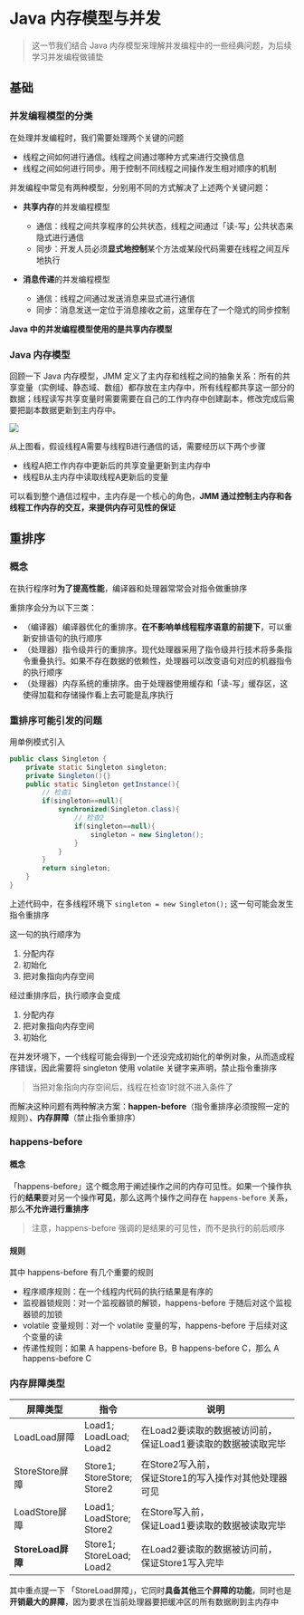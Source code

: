 # Java 内存模型与并发

> 这一节我们结合 Java 内存模型来理解并发编程中的一些经典问题，为后续学习并发编程做铺垫

## 基础

### 并发编程模型的分类

在处理并发编程时，我们需要处理两个关键的问题

- 线程之间如何进行通信。线程之间通过哪种方式来进行交换信息
- 线程之间如何进行同步。用于控制不同线程之间操作发生相对顺序的机制

并发编程中常见有两种模型，分别用不同的方式解决了上述两个关键问题：

- **共享内存**的并发编程模型
  - 通信：线程之间共享程序的公共状态，线程之间通过「读-写」公共状态来隐式进行通信
  - 同步：开发人员必须**显式地控制**某个方法或某段代码需要在线程之间互斥地执行

- **消息传递**的并发编程模型
  - 通信：线程之间通过发送消息来显式进行通信
  - 同步：消息发送一定位于消息接收之前，这里存在了一个隐式的同步控制

**Java 中的并发编程模型使用的是共享内存模型**



### Java 内存模型

回顾一下 Java 内存模型，JMM 定义了主内存和线程之间的抽象关系：所有的共享变量（实例域、静态域、数组）都存放在主内存中，所有线程都共享这一部分的数据；线程读写共享变量时需要需要在自己的工作内存中创建副本，修改完成后需要把副本数据更新到主内存中。

![](https://wingbun-notes-image.oss-cn-guangzhou.aliyuncs.com/images/20220416221924.png)

从上图看，假设线程A需要与线程B进行通信的话，需要经历以下两个步骤

- 线程A把工作内存中更新后的共享变量更新到主内存中
- 线程B从主内存中读取线程A更新后的变量

可以看到整个通信过程中，主内存是一个核心的角色，**JMM 通过控制主内存和各线程工作内存的交互，来提供内存可见性的保证**



## 重排序

### 概念

在执行程序时**为了提高性能**，编译器和处理器常常会对指令做重排序

重排序会分为以下三类：

- （编译器）编译器优化的重排序。**在不影响单线程程序语意的前提下**，可以重新安排语句的执行顺序
- （处理器）指令级并行的重排序。现代处理器采用了指令级并行技术将多条指令重叠执行。如果不存在数据的依赖性，处理器可以改变语句对应的机器指令的执行顺序
- （处理器）内存系统的重排序。由于处理器使用缓存和「读-写」缓存区，这使得加载和存储操作看上去可能是乱序执行



### 重排序可能引发的问题

用单例模式引入

```java
public class Singleton {
	private static Singleton singleton;
	private Singleton(){}
	public static Singleton getInstance(){
        // 检查1
		if(singleton==null){
			synchronized(Singleton.class){
                // 检查2
				if(singleton==null){
					singleton = new Singleton();
				}
			}
		}
		return singleton;
	}
}
```

上述代码中，在多线程环境下 `singleton = new Singleton();` 这一句可能会发生指令重排序

这一句的执行顺序为

1. 分配内存
2. 初始化
3. 把对象指向内存空间

经过重排序后，执行顺序会变成

1. 分配内存
2. 把对象指向内存空间
3. 初始化

在并发环境下，一个线程可能会得到一个还没完成初始化的单例对象，从而造成程序错误，因此需要将 singleton 使用 volatile 关键字来声明，禁止指令重排序

> 当把对象指向内存空间后，线程在检查1时就不进入条件了

而解决这种问题有两种解决方案：**happen-before**（指令重排序必须按照一定的规则）、**内存屏障**（禁止指令重排序）



### happens-before

#### 概念

「happens-before」这个概念用于阐述操作之间的内存可见性。如果一个操作执行的**结果**要对另一个操作**可见**，那么这两个操作之间存在 `happens-before` 关系，那么**不允许进行重排序**

> 注意，happens-before 强调的是结果的可见性，而不是执行的前后顺序

#### 规则

其中 happens-before 有几个重要的规则

- 程序顺序规则：在一个线程内代码的执行结果是有序的
- 监视器锁规则：对一个监视器锁的解锁，happens-before 于随后对这个监视器锁的加锁
- volatile 变量规则：对一个 volatile 变量的写，happens-before 于后续对这个变量的读
- 传递性规则：如果 A happens-before B，B happens-before C，那么 A happens-before C



### 内存屏障类型

| 屏障类型          | 指令                                 | 说明                                                         |
| ----------------- | ------------------------------------ | ------------------------------------------------------------ |
| LoadLoad屏障      | Load1;<br />LoadLoad;<br />Load2     | 在Load2要读取的数据被访问前，<br />保证Load1要读取的数据被读取完毕 |
| StoreStore屏障    | Store1;<br />StoreStore;<br />Store2 | 在Store2写入前，<br />保证Store1的写入操作对其他处理器可见   |
| LoadStore屏障     | Load1;<br />LoadStore;<br />Store2   | 在Store写入前，<br />保证Load1要读取的数据被读取完毕         |
| **StoreLoad屏障** | Store1;<br />StoreLoad;<br />Load2   | 在Load2要读取的数据被访问前，<br />保证Store1写入完毕        |

其中重点提一下 「StoreLoad屏障」，它同时**具备其他三个屏障的功能**，同时也是**开销最大的屏障**，因为要求在当前处理器要把缓冲区的所有数据刷到主内存中

